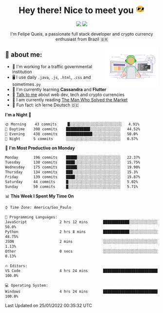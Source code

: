 
<h1 align="center">Hey there! Nice to meet you <img src="assets/sunglasses.gif" width="30"/></h1>

<p align="center">
  <a href="https://www.linkedin.com/in/fqueis"><img src="https://img.shields.io/badge/-LinkedIn-blue?style=flat&logo=Linkedin&logoColor=white" /></a>
  <a href="mailto:fqueis@gmail.com"><img src="https://img.shields.io/badge/-Gmail-c14438?style=flat&logo=Gmail&logoColor=white" /></a>
</p>

<p align="center">I'm Felipe Queis, a passionate full stack developer and crypto currency enthusiast from Brazil 🇧🇷</p>

<img width="35%" align="right" alt="fqueis" src="assets/profile.gif" /></p>

## 🤵 about me:

- 🏢 I'm working for a traffic governmental institution
- 🖥️ I use daily `.java`, `.js`, `.html`, `.css` and sometimes`.py`
- 🌱 I'm currently learning **Cassandra** and **Flutter**
- 💬 [Talk to me](https://github.com/fqueis/fqueis/discussions) about web dev, tech and crypto currencies
- 📖 I am currently reading [The Man Who Solved the Market](https://amzn.com/073521798X)
- 💭 Fun fact: ich lerne Deutsch 🇩🇪

<!--START_SECTION:waka-->
**I'm a Night 🦉** 

```text
🌞 Morning    43 commits     █░░░░░░░░░░░░░░░░░░░░░░░░   4.91% 
🌆 Daytime    390 commits    ███████████░░░░░░░░░░░░░░   44.52% 
🌃 Evening    438 commits    ████████████░░░░░░░░░░░░░   50.0% 
🌙 Night      5 commits      ░░░░░░░░░░░░░░░░░░░░░░░░░   0.57%

```
📅 **I'm Most Productive on Monday** 

```text
Monday       196 commits    █████░░░░░░░░░░░░░░░░░░░░   22.37% 
Tuesday      138 commits    ████░░░░░░░░░░░░░░░░░░░░░   15.75% 
Wednesday    175 commits    █████░░░░░░░░░░░░░░░░░░░░   19.98% 
Thursday     134 commits    ███░░░░░░░░░░░░░░░░░░░░░░   15.3% 
Friday       139 commits    ████░░░░░░░░░░░░░░░░░░░░░   15.87% 
Saturday     44 commits     █░░░░░░░░░░░░░░░░░░░░░░░░   5.02% 
Sunday       50 commits     █░░░░░░░░░░░░░░░░░░░░░░░░   5.71%

```


📊 **This Week I Spent My Time On** 

```text
⌚︎ Time Zone: America/Sao_Paulo

💬 Programming Languages: 
JavaScript               2 hrs 12 mins       ████████████░░░░░░░░░░░░░   50.0% 
Python                   2 hrs 8 mins        ████████████░░░░░░░░░░░░░   48.75% 
JSON                     2 mins              ░░░░░░░░░░░░░░░░░░░░░░░░░   1.13% 
Other                    0 secs              ░░░░░░░░░░░░░░░░░░░░░░░░░   0.13%

🔥 Editors: 
VS Code                  4 hrs 24 mins       █████████████████████████   100.0%

💻 Operating System: 
Windows                  4 hrs 24 mins       █████████████████████████   100.0%

```


 Last Updated on 25/01/2022 00:35:32 UTC
<!--END_SECTION:waka-->
